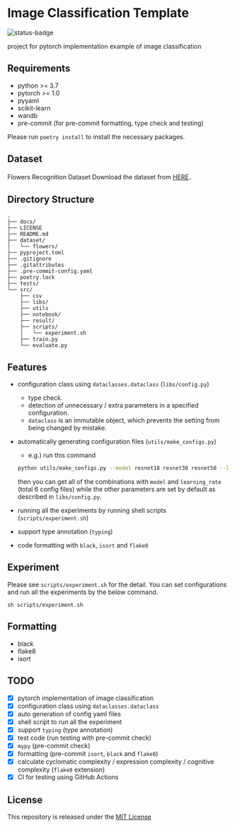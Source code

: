 # Image Classification Template

![status-badge](https://github.com/yiskw713/pytorch_template/workflows/mypy_pytest/badge.svg)

project for pytorch implementation example of image classification

## Requirements

* python >= 3.7
* pytorch >= 1.0
* pyyaml
* scikit-learn
* wandb
* pre-commit (for pre-commit formatting, type check and testing)

Please run `poetry install` to install the necessary packages.

## Dataset

Flowers Recognition Dataset
Download the dataset from [HERE](https://www.kaggle.com/alxmamaev/flowers-recognition/download)．

## Directory Structure

```Directory Structure
.
├── docs/
├── LICENSE
├── README.md
├── dataset/
│   └── flowers/
├── pyproject.toml
├── .gitignore
├── .gitattributes
├── .pre-commit-config.yaml
├── poetry.lock
├── tests/
└── src/
    ├── csv
    ├── libs/
    ├── utils
    ├── notebook/
    ├── result/
    ├── scripts/
    │   └── experiment.sh
    ├── train.py
    └── evaluate.py
```

## Features

* configuration class using `dataclasses.dataclass` (`libs/config.py`)
  * type check.
  * detection of unnecessary / extra parameters in a specified configuration.
  * `dataclass` is an immutable object,
  which prevents the setting from being changed by mistake.
* automatically generating configuration files (`utils/make_configs.py`)
  * e.g.) run this command

  ```bash
  python utils/make_configs.py --model resnet18 resnet30 resnet50 --learning_rate 0.001 0.0001
  ```

  then you can get all of the combinations
  with `model` and `learning_rate` (total 6 config files)
  while the other parameters are set by default
  as described in `libs/config.py`.
* running all the experiments by running shell scripts (`scripts/experiment.sh`)
* support type annotation (`typing`)
* code formatting with `black`, `isort` and `flake8`

## Experiment

Please see `scripts/experiment.sh` for the detail.
You can set configurations and run all the experiments by the below command.

```shell
sh scripts/experiment.sh
```

## Formatting

* black
* flake8
* isort

## TODO

* [x] pytorch implementation of image classification
* [x] configuration class using `dataclasses.dataclass`
* [x] auto generation of config yaml files
* [x] shell script to run all the experiment
* [x] support `typing` (type annotation)
* [x] test code (run testing with pre-commit check)
* [x] `mypy` (pre-commit check)
* [x] formatting (pre-commit `isort`, `black` and `flake8`)
* [x] calculate cyclomatic complexity / expression complexity / cognitive complexity (`flake8` extension)
* [x] CI for testing using GitHub Actions

## License

This repository is released under the [MIT License](./LICENSE)
